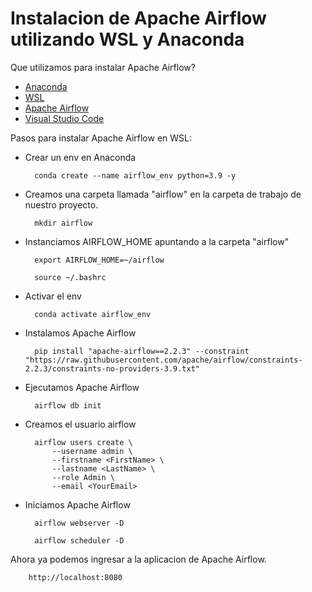 # Instalacion de Apache Airflow utilizando WSL y Anaconda

Que utilizamos para instalar Apache Airflow?

- [Anaconda](https://www.anaconda.com/)
- [WSL](https://docs.microsoft.com/en-us/windows/wsl/about)
- [Apache Airflow](https://airflow.apache.org/)
- [Visual Studio Code](https://code.visualstudio.com/)

Pasos para instalar Apache Airflow en WSL:

- Crear un env en Anaconda

        conda create --name airflow_env python=3.9 -y

- Creamos una carpeta llamada "airflow" en la carpeta de trabajo de nuestro proyecto.

        mkdir airflow

- Instanciamos AIRFLOW_HOME apuntando a la carpeta "airflow"

        export AIRFLOW_HOME=~/airflow 

        source ~/.bashrc

- Activar el env

        conda activate airflow_env

- Instalamos Apache Airflow

        pip install "apache-airflow==2.2.3" --constraint "https://raw.githubusercontent.com/apache/airflow/constraints-2.2.3/constraints-no-providers-3.9.txt"

- Ejecutamos Apache Airflow

        airflow db init

- Creamos el usuario airflow

        airflow users create \
            --username admin \
            --firstname <FirstName> \
            --lastname <LastName> \
            --role Admin \
            --email <YourEmail>

- Iniciamos Apache Airflow

        airflow webserver -D

        airflow scheduler -D

Ahora ya podemos ingresar a la aplicacion de Apache Airflow.

        http://localhost:8080